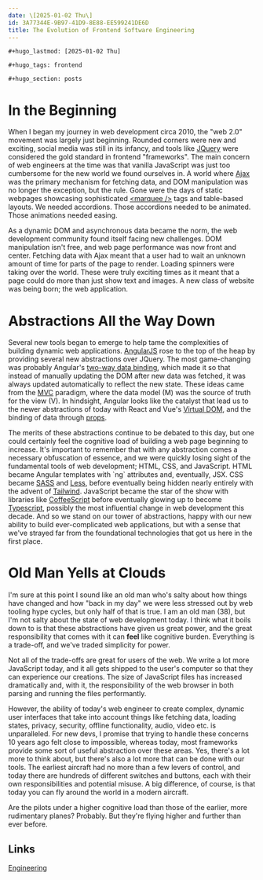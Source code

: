 ```yaml
---
date: \[2025-01-02 Thu\]
id: 3A77344E-9B97-41D9-8E88-EE599241DE6D
title: The Evolution of Frontend Software Engineering
---
```


```{=org}
#+hugo_lastmod: [2025-01-02 Thu]
```
```{=org}
#+hugo_tags: frontend 
```
```{=org}
#+hugo_section: posts 
```
# In the Beginning

When I began my journey in web development circa 2010, the \"web 2.0\"
movement was largely just beginning. Rounded corners were new and
exciting, social media was still in its infancy, and tools like
[JQuery](https://jquery.com/) were considered the gold standard in
frontend \"frameworks\". The main concern of web engineers at the time
was that vanilla JavaScript was just too cumbersome for the new world we
found ourselves in. A world where
[Ajax](https://en.wikipedia.org/wiki/Ajax_(programming)) was the primary
mechanism for fetching data, and DOM manipulation was no longer the
exception, but the rule. Gone were the days of static webpages
showcasing sophisticated [\<marquee
/\>](https://developer.mozilla.org/en-US/docs/Web/HTML/Element/marquee)
tags and table-based layouts. We needed accordions. Those accordions
needed to be animated. Those animations needed easing.

As a dynamic DOM and asynchronous data became the norm, the web
development community found itself facing new challenges. DOM
manipulation isn\'t free, and web page performance was now front and
center. Fetching data with Ajax meant that a user had to wait an unknown
amount of time for parts of the page to render. Loading spinners were
taking over the world. These were truly exciting times as it meant that
a page could do more than just show text and images. A new class of
website was being born; the web application.

# Abstractions All the Way Down

Several new tools began to emerge to help tame the complexities of
building dynamic web applications. [AngularJS](https://angularjs.org/)
rose to the top of the heap by providing several new abstractions over
JQuery. The most game-changing was probably Angular\'s [two-way data
binding](https://en.wikipedia.org/wiki/AngularJS#Two-way_data_binding),
which made it so that instead of manually updating the DOM after new
data was fetched, it was always updated automatically to reflect the new
state. These ideas came from the
[MVC](https://en.wikipedia.org/wiki/Model%E2%80%93view%E2%80%93controller)
paradigm, where the data model (M) was the source of truth for the view
(V). In hindsight, Angular looks like the catalyst that lead us to the
newer abstractions of today with React and Vue\'s [Virtual
DOM](https://en.wikipedia.org/wiki/Virtual_DOM), and the binding of data
through [props](https://react.dev/learn/passing-props-to-a-component).

The merits of these abstractions continue to be debated to this day, but
one could certainly feel the cognitive load of building a web page
beginning to increase. It\'s important to remember that with any
abstraction comes a necessary obfuscation of essence, and we were
quickly losing sight of the fundamental tools of web development; HTML,
CSS, and JavaScript. HTML became Angular templates with \`ng\`
attributes and, eventually, JSX. CSS became
[SASS](https://sass-lang.com/) and [Less](https://lesscss.org/), before
eventually being hidden nearly entirely with the advent of
[Tailwind](https://tailwindcss.com/). JavaScript became the star of the
show with libraries like [CoffeeScript](https://coffeescript.org/)
before eventually glowing up to become
[Typescript](https://www.typescriptlang.org/), possibly the most
influential change in web development this decade. And so we stand on
our tower of abstractions, happy with our new ability to build
ever-complicated web applications, but with a sense that we\'ve strayed
far from the foundational technologies that got us here in the first
place.

# Old Man Yells at Clouds

I\'m sure at this point I sound like an old man who\'s salty about how
things have changed and how \"back in my day\" we were less stressed out
by web tooling hype cycles, but only half of that is true. I am an old
man (38), but I\'m not salty about the state of web development today. I
think what it boils down to is that these abstractions have given us
great power, and the great responsibility that comes with it can
**feel** like cognitive burden. Everything is a trade-off, and we\'ve
traded simplicity for power.

Not all of the trade-offs are great for users of the web. We write a lot
more JavaScript today, and it all gets shipped to the user\'s computer
so that they can experience our creations. The size of JavaScript files
has increased dramatically and, with it, the responsibility of the web
browser in both parsing and running the files performantly.

However, the ability of today\'s web engineer to create complex, dynamic
user interfaces that take into account things like fetching data,
loading states, privacy, security, offline functionality, audio, video
etc. is unparalleled. For new devs, I promise that trying to handle
these concerns 10 years ago felt close to impossible, whereas today,
most frameworks provide some sort of useful abstraction over these
areas. Yes, there\'s a lot more to think about, but there\'s also a lot
more that can be done with our tools. The earliest aircraft had no more
than a few levers of control, and today there are hundreds of different
switches and buttons, each with their own responsibilities and potential
misuse. A big difference, of course, is that today you can fly around
the world in a modern aircraft.

Are the pilots under a higher cognitive load than those of the earlier,
more rudimentary planes? Probably. But they\'re flying higher and
further than ever before.

## Links

[Engineering](id:CC58D5BD-1B6F-4464-AFC2-C805ED1B425D)
